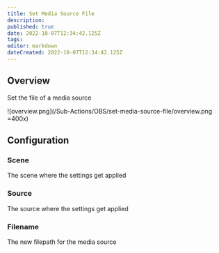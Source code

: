 ```yaml
---
title: Set Media Source File
description: 
published: true
date: 2022-10-07T12:34:42.125Z
tags: 
editor: markdown
dateCreated: 2022-10-07T12:34:42.125Z
---
```


## Overview
Set the file of a media source

![overview.png](/Sub-Actions/OBS/set-media-source-file/overview.png =400x)

## Configuration
### Scene
The scene where the settings get applied

### Source
The source where the settings get applied

### Filename
The new filepath for the media source